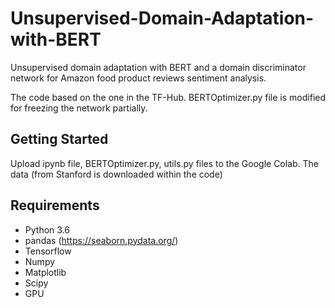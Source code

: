 # Unsupervised-Domain-Adaptation-with-BERT
Unsupervised domain adaptation with BERT and a domain discriminator network for Amazon food product reviews sentiment analysis. 

The code based on the one in the TF-Hub. BERTOptimizer.py file is modified for freezing the network partially. 

## Getting Started
Upload ipynb file, BERTOptimizer.py, utils.py files to the Google Colab. The data (from Stanford is downloaded within the code)


## Requirements
* Python 3.6
* pandas (https://seaborn.pydata.org/)
* Tensorflow 
* Numpy
* Matplotlib
* Scipy
* GPU


